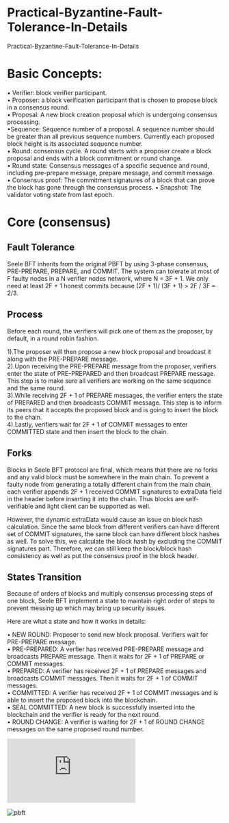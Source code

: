 # Practical-Byzantine-Fault-Tolerance-In-Details
Practical-Byzantine-Fault-Tolerance-In-Details

<h1>Basic Concepts:</h1>

• Verifier: block verifier participant.<br/>
• Proposer: a block verification participant that is chosen to propose block in a consensus round.<br/>
• Proposal: A new block creation proposal which is undergoing consensus processing.<br/>
•Sequence: Sequence number of a proposal. A sequence number should be greater than all previous sequence numbers. Currently each proposed block height is its associated sequence number.<br/>
• Round: consensus cycle. A round starts with a proposer create a block proposal and ends with a block commitment or round change.<br/>
•	Round state: Consensus messages of a specific sequence and round, including pre-prepare message, prepare message, and commit message.<br/>
•	Consensus proof: The commitment signatures of a block that can prove the block has gone through the consensus process.
•	Snapshot: The validator voting state from last epoch.<br/>


<h1>Core (consensus)</h1>

<h2>Fault Tolerance</h2>
Seele BFT inherits from the original PBFT by using 3-phase consensus, PRE-PREPARE, PREPARE, and COMMIT. The system can tolerate at most of F faulty nodes in a N verifier nodes network, where N = 3F + 1. We only need at least 2F + 1 honest commits because (2F + 1)/ (3F + 1) > 2F / 3F = 2/3. <br/>

<h2>Process</h2>
Before each round, the verifiers will pick one of them as the proposer, by default, in a round robin fashion. <br/>

1).The proposer will then propose a new block proposal and broadcast it along with the PRE-PREPARE message.<br/>
2).Upon receiving the PRE-PREPARE message from the proposer, verifiers enter the state of PRE-PREPARED and then broadcast PREPARE message. This step is to make sure all verifiers are working on the same sequence and the same round.<br/>
3).While receiving 2F + 1 of PREPARE messages, the verifier enters the state of PREPARED and then broadcasts COMMIT message. This step is to inform its peers that it accepts the proposed block and is going to insert the block to the chain.<br/>
4).Lastly, verifiers wait for 2F + 1 of COMMIT messages to enter COMMITTED state and then insert the block to the chain.<br/>

<h2>Forks</h2>
Blocks in Seele BFT protocol are final, which means that there are no forks and any valid block must be somewhere in the main chain. To prevent a faulty node from generating a totally different chain from the main chain, each verifier appends 2F + 1 received COMMIT signatures to extraData field in the header before inserting it into the chain. Thus blocks are self-verifiable and light client can be supported as well. </br>

However, the dynamic extraData would cause an issue on block hash calculation. Since the same block from different verifiers can have different set of COMMIT signatures, the same block can have different block hashes as well. To solve this, we calculate the block hash by excluding the COMMIT signatures part. Therefore, we can still keep the block/block hash consistency as well as put the consensus proof in the block header.<br/>

<h2>States Transition</h2>

Because of orders of blocks and multiply consensus processing steps of one block, Seele BFT implement a state to maintain right order of steps to prevent messing up which may bring up security issues.

Here are what a state and how it works in details:</br>

•	NEW ROUND: Proposer to send new block proposal. Verifiers wait for PRE-PREPARE message.</br>
•	PRE-PREPARED: A verfier has received PRE-PREPARE message and broadcasts PREPARE message. Then it waits for 2F + 1 of PREPARE or COMMIT messages.</br>
•	PREPARED: A verifier has received 2F + 1 of PREPARE messages and broadcasts COMMIT messages. Then it waits for 2F + 1 of COMMIT messages.</br>
•	COMMITTED: A verifier has received 2F + 1 of COMMIT messages and is able to insert the proposed block into the blockchain.</br>
•	SEAL COMMITTED: A new block is successfully inserted into the blockchain and the verifier is ready for the next round.</br>
•	ROUND CHANGE: A verifier is waiting for 2F + 1 of ROUND CHANGE messages on the same proposed round number.</br>

![pbft-flow.pdf](https://github.com/LincolnZeng/Practical-Byzantine-Fault-Tolerance-In-Details/files/3654510/pbft-flow.pdf)

![pbft](https://user-images.githubusercontent.com/29580346/65635071-7bff6600-df94-11e9-90c6-02012099f6f1.png)

